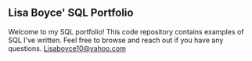 ## Lisa Boyce' SQL Portfolio

Welcome to my SQL portfolio! This code repository contains examples of SQL I've written. Feel free to browse and reach out if you have any questions. Lisaboyce10@yahoo.com
